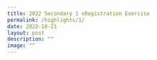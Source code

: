 ```yaml
---
title: 2022 Secondary 1 eRegistration Exercise
permalink: /highlights/1/
date: 2022-10-21
layout: post
description: ""
image: ""
---
```

